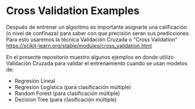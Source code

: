# Cross Validation Examples


Después de entrenar un algoritmo es importante asignarle una calificación (o nivel de confinaza)
para saber con que precisión seran sus predicciones. Para esto usaremos la técnica Validación Cruzada
o "Cross Validation" https://scikit-learn.org/stable/modules/cross_validation.html

En el presente repositorio muestro algunos ejemplos en donde utilizo Validación Cruzada 
para validar el entrenamiento cuando se usan modelos de:
* Regresión Lineal
* Regresión Logística (para clasificación múltiple)
* Random Forest (para clasificación múltiple)
* Decision Tree (para clasificación múltiple)
